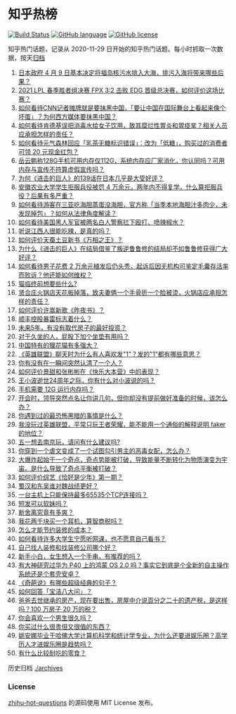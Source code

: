 # 知乎热榜
[![Build Status](https://github.com/ToWeLong/zhihu-hot-questions/workflows/CI/badge.svg)](https://github.com/ToWeLong/zhihu-hot-questions/actions)
[![GitHub language](https://img.shields.io/badge/language-golang-orange.svg)](https://golang.org/)
[![GitHub license](https://img.shields.io/github/license/ToWeLong/zhihu-hot-questions)](https://github.com/ToWeLong/zhihu-hot-questions/blob/main/LICENSE)

知乎热门话题，记录从 2020-11-29 日开始的知乎热门话题。每小时抓取一次数据，按天[归档](./archives)

<!-- BEGIN -->

1. [日本政府 4 月 9 日基本决定将福岛核污水排入大海，排污入海将带来哪些后果？](https://www.zhihu.com/question/453704409)
1. [2021 LPL 春季胜者组决赛 FPX 3:2 击败 EDG 晋级总决赛，如何评价这场比赛？](https://www.zhihu.com/question/454071132)
1. [如何看待CNN记者摊牌就是要抹黑中国，「要让中国在国际舞台上看起来像个坏蛋」？为何西方媒体要抹黑中国？](https://www.zhihu.com/question/453714590)
1. [如何看待肯德基误把消毒水给女子饮用，致其糜烂性胃炎和胃痉挛？相关人员应承担怎样的责任？](https://www.zhihu.com/question/454007003)
1. [如何看待元气森林回应「乳茶无糖标识错误」：改为「低糖」，购买过的消费者可领 20 元现金红包？](https://www.zhihu.com/question/454016260)
1. [岳云鹏称128G手机可用内存仅112G，系统内存应厂家消化，你认同吗？可用内存与宣传不符算虚假宣传吗？](https://www.zhihu.com/question/454063985)
1. [为何《进击的巨人》的139话在日本几乎是大受好评？](https://www.zhihu.com/question/453645866)
1. [安徽农业大学学生拒服兵役被罚 4 万余元，两年内不得复学，什么算拒服兵役？后果有多严重？](https://www.zhihu.com/question/452942849)
1. [如何看待游客在三亚吃海胆蒸蛋没海胆，官方称「当季本地海胆汁多肉少，未发现掉包」？如何从法律角度解读？](https://www.zhihu.com/question/454031777)
1. [如何看待美国黑人军官被两名白人警察拦下殴打、喷辣椒水？](https://www.zhihu.com/question/454054826)
1. [听说江西人很能吃辣，是真的吗？](https://www.zhihu.com/question/406439662)
1. [如何评价天蚕土豆新书《万相之王》？](https://www.zhihu.com/question/453333735)
1. [为什么《进击的巨人》在结局借鉴了叛逆鲁鲁修的结局却不如鲁鲁修获得广大好评？](https://www.zhihu.com/question/453979353)
1. [如何看待男子花费 2 万余元植发后仍头秃，起诉后因无机构可鉴定毛囊存活率而败诉？他还能如何维权？](https://www.zhihu.com/question/453680714)
1. [猫临终前想要些什么?](https://www.zhihu.com/question/28352696)
1. [贤合庄火锅店天花板掉落，致夫妻俩一个手骨折一个脸被烫，火锅店应承担怎样的责任？](https://www.zhihu.com/question/454094663)
1. [如何评价许嵩新歌《昨夜书》？](https://www.zhihu.com/question/454001392)
1. [顺丰控股暴雷标志着什么？](https://www.zhihu.com/question/453684614)
1. [未来5年，有没有取代房子的最好投资？](https://www.zhihu.com/question/441692710)
1. [对于久坐的人，屁股下加个坐垫有用吗？](https://www.zhihu.com/question/355087220)
1. [中国特有的狸花猫有多强大？](https://www.zhihu.com/question/423321345)
1. [《英雄联盟》聊天时为什么有人喜欢发"1"？发的"1"都有哪些意思？](https://www.zhihu.com/question/453992325)
1. [你有没有在一瞬间突然认清了一个人？](https://www.zhihu.com/question/322856732)
1. [如何评价景甜和张彬彬在《快乐大本营》中的表现？](https://www.zhihu.com/question/453944337)
1. [王小波逝世24周年之际，你有什么对小波说的吗？](https://www.zhihu.com/question/453877246)
1. [手机需要 12G 运行内存吗？](https://www.zhihu.com/question/375186677)
1. [开会时，领导突然点名让你讲几句，但你却没有提前做好准备的时候，该怎么办？](https://www.zhihu.com/question/454031031)
1. [你遇到过的最恐怖黑暗的事情是什么？](https://www.zhihu.com/question/446146770)
1. [我没玩过英雄联盟，平常只玩王者荣耀，能不能用一个通俗的解释说明 faker 的地位？](https://www.zhihu.com/question/432404612)
1. [五一想去南京玩，请问有什么建议吗?](https://www.zhihu.com/question/452126877)
1. [你穿到一个虐文变成了一个试图勾引男主的恶毒女配，怎么办？](https://www.zhihu.com/question/413029409)
1. [大爆炸起始于一个奇点，奇点势能被打破，导致能量不断转化为物质演变为宇宙。是什么导致了奇点平衡被打破？](https://www.zhihu.com/question/453119283)
1. [如何评价综艺《恰好是少年》第一期？](https://www.zhihu.com/question/453780965)
1. [蜀汉和东吴谁对魏战绩更好？](https://www.zhihu.com/question/452076744)
1. [一台主机上只能保持最多65535个TCP连接吗？](https://www.zhihu.com/question/361111920)
1. [短发可以软妹吗？](https://www.zhihu.com/question/350710025)
1. [断舍离究竟有多爽？](https://www.zhihu.com/question/446430795)
1. [我花两千块买一个耳机，算智商税吗？](https://www.zhihu.com/question/439584381)
1. [怎么才能节约装修的成本？](https://www.zhihu.com/question/446865075)
1. [如何看待许多大学生宁愿听网课，也不愿意自己看书？](https://www.zhihu.com/question/453875656)
1. [自己找人装修和找装修公司哪个好？](https://www.zhihu.com/question/342779357)
1. [新手小白，女生想入一个手串，有推荐的吗？](https://www.zhihu.com/question/452985050)
1. [有大神研究过华为 P40 上的鸿蒙 OS 2.0 吗？事实它到底是个全新的自主操作系统还是个套壳安卓？](https://www.zhihu.com/question/448136663)
1. [《奇葩说》有哪些超级经典的句子？](https://www.zhihu.com/question/46266923)
1. [如何回答「宝洁八大问」？](https://www.zhihu.com/question/19889186)
1. [爸爸去世继承的房产，现在要出售，房屋中介说百分之二十的遗产税，是这样吗？100 万房子 20 万的税？](https://www.zhihu.com/question/348287427)
1. [你会喜欢一个男生很久吗？](https://www.zhihu.com/question/453105533)
1. [你买过什么很贵但又很值的东西？](https://www.zhihu.com/question/342482043)
1. [姚安娜毕业于哈佛大学计算机科学和统计学专业，为什么还要进娱乐圈？高学历人才进娱乐圈是趋势吗？](https://www.zhihu.com/question/439314149)
1. [有什么比较耐吃的零食？](https://www.zhihu.com/question/62354587)

<!-- END -->

历史归档 [./archives](./archives)


### License
[zhihu-hot-questions](https://github.com/towelong/zhihu-hot-questions) 的源码使用 MIT License 发布。